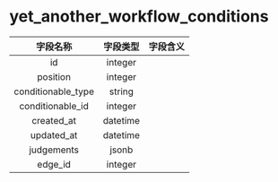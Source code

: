 # yet_another_workflow_conditions

| 字段名称 | 字段类型 | 字段含义 |
| :-----: | :-----: | :-----: 
| id | integer |  |
| position | integer |  |
| conditionable_type | string |  |
| conditionable_id | integer |  |
| created_at | datetime |  |
| updated_at | datetime |  |
| judgements | jsonb |  |
| edge_id | integer |  |

